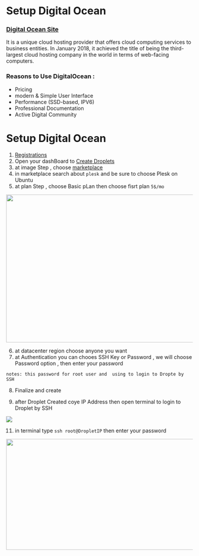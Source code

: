 # Setup Digital Ocean
### [Digital Ocean Site](https://www.digitalocean.com/)

It is a unique cloud hosting provider that offers cloud computing services to business entities. In January 2018, it achieved the title of being the third-largest cloud hosting company in the world in terms of web-facing computers.

### Reasons to Use DigitalOcean :
- Pricing
- modern & Simple User Interface
- Performance (SSD-based, IPV6)
- Professional Documentation
- Active Digital Community



# Setup Digital Ocean
1. [Registrations](https://cloud.digitalocean.com/registrations/new)
2. Open your dashBoard to [Create Droplets](https://www.digitalocean.com/docs/droplets/how-to/create/)
3. at image Step , choose [marketplace](https://www.digitalocean.com/docs/marketplace/)
4. in marketplace search about `plesk` and be sure to choose Plesk on Ubuntu
5. at plan Step , choose Basic pLan then choose fisrt plan `5$/mo`


<img src="https://i.imgur.com/cxkRMXg.png" width="600" height="400">


6. at datacenter region choose anyone you want
7. at Authentication you can chooes SSH Key or Password , we will choose Password option , then enter your password 
```
notes: this password for root user and  using to login to Dropte by SSH

```
8. Finalize and create

9. after Droplet Created coye IP Address then open terminal to login to Droplet by SSH


![](https://i.imgur.com/Ybz3mYQ.jpg)


11. in terminal type `ssh root@DropletIP` then enter your password

 <img src="https://i.imgur.com/7XiiKde.jpg" width="600" height="300">


